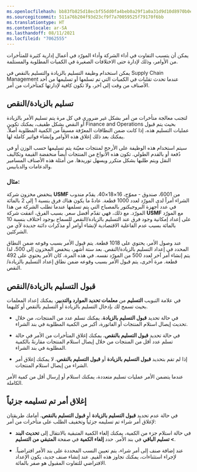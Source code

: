 ```yaml
---
ms.openlocfilehash: bb83fb825d18ecbf55dd0fa4beb0a29f1a0a31d9d10d8970b0e29ca8a5995377
ms.sourcegitcommit: 511a76b204f93d23cf9f7a70059525f79170f6bb
ms.translationtype: HT
ms.contentlocale: ar-SA
ms.lasthandoff: 08/11/2021
ms.locfileid: "7062555"
---
```

يمكن أن يتسبب التفاوت في أداء الشركة وأداء المورّد في أعمال إدارية كثيرة للمتأخرات من الأوامر، وذلك لإدارة حتى الاختلافات الصغيرة في الكميات المطلوبة والمستلمة.

يمكن استخدام وظيفة التسليم بالزيادة والتسليم بالنقص في Supply Chain Management عندما تحدث تقلبات في الكميات التي تم تسلمها أو تسليمها من أحد الأصناف من وقت إلى آخر، ولا تكون كافية لإدارتها كمتأخرات من أمر.

## <a name="overunder-delivery"></a>تسليم بالزيادة/النقص

لتجنب معالجة متأخرات من أمر بشكل غير ضروري في كل مرة يتم تسليم الأمر بالزيادة أو النقص بشكل طفيف، يمكنك تكوين Finance and Operations بحيث يتم قبول عمليات التسليم هذه، إذا كانت ضمن النطاقات المعرّفة مسبقاً من الكمية المطلوبة أصلاً. يمكنك بعد ذلك إغلاق هذه الأوامر وإنشاء فواتير كاملة لها.
 
سيتم استخدام هذه الوظيفة على الأرجح لمنتجات معيّنة يتم تسليمها حسب الوزن أو في دُفعة أو بالقدم الطولي. تكون هذه الأنواع من المنتجات أيضاً منخفضة القيمة وتكاليف النقل ويتم طلبها بشكل متكرر ويسهل توريدها. من أمثلة هذه الأصناف المسامير والدعامات والدبابيس.

### <a name="example"></a>مثال:

ينخفض مخزون شركة **USMF** من 6001، صندوق - مموّج، 16×18×40.
يقدّم مندوب الشراء أمراً لدى المورّد لعدد 1000 قطعة.
عادةً ما يكون هناك فرق بنسبة 1 إلى 2 بالمائة في عدد أجهزة البروجيكتور بالمصباح التي يتم تسلمها عندما تطلب الشركة من هذا المورّد. مع ذلك، فهي تقدّم أفضل سعر. بسبب الفرق، اتفقت شركة **USMF** مع المورّد على إعداد إمكانية وجود فرق عند التسليم بالزيادة/النقص للسماح بوجود اختلاف بنسبة 10 بالمائة بسبب عدم الفاعلية الاقتصادية لإنشاء أوامر أو مذكرات دائنة جديدة لأي من الشركتَين.

عند وصول الأمر، يحتوي على 1018 قطعة. يتم قبول الأمر بسبب وقوعه ضمن النطاق المحدد في إعداد التسليم بالزيادة/النقص. بعد ستة أشهر، ينخفض المخزون إلى 500، لذا يتم إنشاء أمر آخر لعدد 500 من المورّد نفسه. في هذه المرة، كان الأمر يحتوي على 492 قطعة. مرة أخرى، يتم قبول الأمر بسبب وقوعه ضمن نطاق إعداد التسليم بالزيادة/النقص.

## <a name="accept-overunder-delivery"></a>قبول التسليم بالزيادة/النقص

في علامة التبويب **التسليم** من **معلمات تحديد الموارد والتدبير**، يمكنك إعداد المعلمات بحيث تسمح لك بإدخال التسليم بالزيادة أو التسليم بالنقص أو كليهما.

-   في حالة تحديد **قبول التسليم بالزيادة**، يمكنك تسلم عدد من المنتجات، من خلال تحديث إيصال استلام المنتجات أو الفاتورة، أكبر من الكمية المطلوبة في بند الشراء.

-   في حالة تحديد **قبول التسليم بالنقص**، يمكنك إغلاق المتأخرات من الأمر في حالة تسلم عدد أقل من المنتجات من خلال إيصال استلام المنتجات مقارنةً بالكمية المطلوبة في بند الشراء.

-   إذا لم تقم بتحديد **قبول التسليم بالزيادة** أو **قبول التسليم بالنقص**، لا يمكنك إغلاق أمر الشراء من إيصال استلام المنتجات.

عندما يتضمن الأمر عمليات تسليم متعددة، يمكنك استلام أو إرسال أقل من كمية الأمر الكاملة.

## <a name="close-a-partly-delivered-order"></a>إغلاق أمر تم تسليمه جزئياً

في حالة عدم تحديد **قبول التسليم بالزيادة** أو **قبول التسليم بالنقص**، أمامك طريقتان لإغلاق أمر شراء تم تسليمه جزئياً وتخفيف الطلب على متأخرات من أمر:

-   في حالة استلام جزء من الكمية، يمكنك إلغاء الكمية المتبقية بالانتقال إلى **تحديث البند \> تسليم الباقي** في بند الأمر. حدد **إلغاء الكمية** في صفحة **المتبقي من التسليم**.


- عند إضافة صنف إلى أمر شراء، يتم تعيين النسب المحددة على بند الأمر افتراضياً. لإجراء استثناءات، يمكنك تجاوز هذه القيم. عند إنشاء صنف جديد، يكون الإعداد الافتراضي للتفاوت المقبول هو صفر بالمائة.

